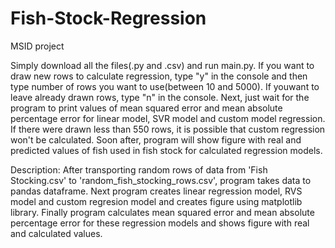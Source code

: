 # Fish-Stock-Regression
MSID project

Simply download all the files(.py and .csv) and run main.py.
If you want to draw new rows to calculate regression, type "y" in the console and then type number of rows you want to use(between 10 and 5000).
If youwant to leave already drawn rows, type "n" in the console.
Next, just wait for the program to print values of mean squared error and mean absolute percentage error for linear model, SVR model and custom model regression.
If there were drawn less than 550 rows, it is possible that custom regression won't be calculated.
Soon after, program will show figure with real and predicted values of fish used in fish stock for calculated regression models.



Description:
After transporting random rows of data from 'Fish Stocking.csv' to 'random_fish_stocking_rows.csv', program takes data to pandas dataframe.
Next program creates linear regression model, RVS model and custom regresion model and creates figure using matplotlib library.
Finally program calculates mean squared error and mean absolute percentage error for these regression models and shows figure with real and calculated values.
